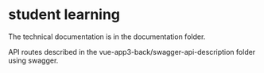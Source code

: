 # student learningThe technical documentation is in the documentation folder.API routes described in the vue-app3-back/swagger-api-description folder using swagger.  